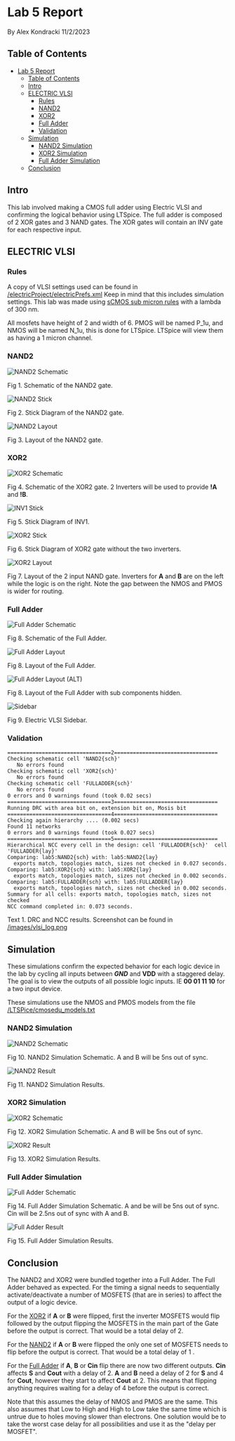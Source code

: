 # Lab 5 Report
By Alex Kondracki
11/2/2023

## Table of Contents
- [Lab 5 Report](#lab-5-report)
  - [Table of Contents](#table-of-contents)
  - [Intro](#intro)
  - [ELECTRIC VLSI](#electric-vlsi)
    - [Rules](#rules)
    - [NAND2](#nand2)
    - [XOR2](#xor2)
    - [Full Adder](#full-adder)
    - [Validation](#validation)
  - [Simulation](#simulation)
    - [NAND2 Simulation](#nand2-simulation)
    - [XOR2 Simulation](#xor2-simulation)
    - [Full Adder Simulation](#full-adder-simulation)
  - [Conclusion](#conclusion)

## Intro

This lab involved making a CMOS full adder using Electric VLSI and confirming the logical behavior using LTSpice. The full adder is composed of 2 XOR gates and 3 NAND gates. The XOR gates will contain an INV gate for each respective input.

## ELECTRIC VLSI

### Rules

A copy of VLSI settings used can be found in  [/electricProject/electricPrefs.xml](http://raw.githubusercontent.com/alexk-school/ENCE_3501_VLSI_Class2023/main/Lab5/electricProject/electricPrefs.xml) Keep in mind that this includes simulation settings. This lab was made using [sCMOS sub micron rules](http://bears.ece.ucsb.edu/class/ece224a/sCMOS/sCMOS-main.html) with a lambda of 300 nm.

All mosfets have height of 2 and width of 6. PMOS will be named P_1u, and NMOS will be named N_1u, this is done for LTSpice. LTSpice will view them as having a 1 micron channel.

### NAND2

![NAND2 Schematic](http://raw.githubusercontent.com/alexk-school/ENCE_3501_VLSI_Class2023/main/Lab5/images/nand2_sch.png)

Fig 1. Schematic of the NAND2 gate.

![NAND2 Stick](http://raw.githubusercontent.com/alexk-school/ENCE_3501_VLSI_Class2023/main/Lab5/images/nand2_stick_scaled.png)

Fig 2. Stick Diagram of the NAND2 gate.

![NAND2 Layout](http://raw.githubusercontent.com/alexk-school/ENCE_3501_VLSI_Class2023/main/Lab5/images/nand2_lay.png)

Fig 3. Layout of the NAND2 gate.

### XOR2

![XOR2 Schematic](http://raw.githubusercontent.com/alexk-school/ENCE_3501_VLSI_Class2023/main/Lab5/images/xor2_sch.png)

Fig 4. Schematic of the XOR2 gate. 2 Inverters will be used to provide **!A** and **!B**.

![INV1 Stick](http://raw.githubusercontent.com/alexk-school/ENCE_3501_VLSI_Class2023/main/Lab5/images/inv1_stick_scaled.png)

Fig 5. Stick Diagram of INV1.

![XOR2 Stick](http://raw.githubusercontent.com/alexk-school/ENCE_3501_VLSI_Class2023/main/Lab5/images/xor2_stick_scaled.png)

Fig 6. Stick Diagram of XOR2 gate without the two inverters.

![XOR2 Layout](http://raw.githubusercontent.com/alexk-school/ENCE_3501_VLSI_Class2023/main/Lab5/images/xor2_lay.png)

Fig 7. Layout of the 2 input NAND gate. Inverters for **A** and **B** are on the left while the logic is on the right. Note the gap between the NMOS and PMOS is wider for routing.

### Full Adder

![Full Adder Schematic](http://raw.githubusercontent.com/alexk-school/ENCE_3501_VLSI_Class2023/main/Lab5/images/fulladder_sch.png)

Fig 8. Schematic of the Full Adder.

![Full Adder Layout](http://raw.githubusercontent.com/alexk-school/ENCE_3501_VLSI_Class2023/main/Lab5/images/fulladder_lay.png)

Fig 8. Layout of the Full Adder.

![Full Adder Layout (ALT)](http://raw.githubusercontent.com/alexk-school/ENCE_3501_VLSI_Class2023/main/Lab5/images/fulladder_lay_alt.png)

Fig 8. Layout of the Full Adder with sub components hidden.

![Sidebar](http://raw.githubusercontent.com/alexk-school/ENCE_3501_VLSI_Class2023/main/Lab5/images/sidebar.png)

Fig 9. Electric VLSI Sidebar.

### Validation

```
=================================2=================================
Checking schematic cell 'NAND2{sch}'
   No errors found
Checking schematic cell 'XOR2{sch}'
   No errors found
Checking schematic cell 'FULLADDER{sch}'
   No errors found
0 errors and 0 warnings found (took 0.02 secs)
=================================3=================================
Running DRC with area bit on, extension bit on, Mosis bit
=================================4=================================
Checking again hierarchy .... (0.002 secs)
Found 11 networks
0 errors and 0 warnings found (took 0.027 secs)
=================================5=================================
Hierarchical NCC every cell in the design: cell 'FULLADDER{sch}'  cell 'FULLADDER{lay}'
Comparing: lab5:NAND2{sch} with: lab5:NAND2{lay}
  exports match, topologies match, sizes not checked in 0.027 seconds.
Comparing: lab5:XOR2{sch} with: lab5:XOR2{lay}
  exports match, topologies match, sizes not checked in 0.002 seconds.
Comparing: lab5:FULLADDER{sch} with: lab5:FULLADDER{lay}
  exports match, topologies match, sizes not checked in 0.002 seconds.
Summary for all cells: exports match, topologies match, sizes not checked
NCC command completed in: 0.073 seconds.
```

Text 1. DRC and NCC results. Screenshot can be found in [/images/vlsi_log.png](http://raw.githubusercontent.com/alexk-school/ENCE_3501_VLSI_Class2023/main/Lab5/images/vlsi_log.png)

## Simulation

These simulations confirm the expected behavior for each logic device in the lab by cycling all inputs between ***GND*** and **VDD** with a staggered delay. The goal is to view the outputs of all possible logic inputs. IE **00 01 11 10** for a two input device.

These simulations use the NMOS and PMOS models from the file [/LTSPice/cmosedu_models.txt](http://raw.githubusercontent.com/alexk-school/ENCE_3501_VLSI_Class2023/main/Lab5/LTSpice/cmosedu_models.txt)

### NAND2 Simulation

![NAND2 Schematic](http://raw.githubusercontent.com/alexk-school/ENCE_3501_VLSI_Class2023/main/Lab5/images/nand2_sim_sch.png)

Fig 10. NAND2 Simulation Schematic. A and B will be 5ns out of sync.

![NAND2 Result](http://raw.githubusercontent.com/alexk-school/ENCE_3501_VLSI_Class2023/main/Lab5/images/nand2_sim_result.png)

Fig 11. NAND2 Simulation Results.

### XOR2 Simulation

![XOR2 Schematic](http://raw.githubusercontent.com/alexk-school/ENCE_3501_VLSI_Class2023/main/Lab5/images/xor2_sim_sch.png)

Fig 12. XOR2 Simulation Schematic. A and B will be 5ns out of sync.

![XOR2 Result](http://raw.githubusercontent.com/alexk-school/ENCE_3501_VLSI_Class2023/main/Lab5/images/xor2_sim_result.png)

Fig 13. XOR2 Simulation Results.

### Full Adder Simulation

![Full Adder Schematic](http://raw.githubusercontent.com/alexk-school/ENCE_3501_VLSI_Class2023/main/Lab5/images/fulladder_sim_sch.png)

Fig 14. Full Adder Simulation Schematic. A and be will be 5ns out of sync. Cin will be 2.5ns out of sync with A and B.

![Full Adder Result](http://raw.githubusercontent.com/alexk-school/ENCE_3501_VLSI_Class2023/main/Lab5/images/fulladder_sim_result.png)

Fig 15. Full Adder Simulation Results.

## Conclusion

The NAND2 and XOR2 were bundled together into a Full Adder. The Full Adder behaved as expected. For the timing a signal needs to sequentially activate/deactivate a number of MOSFETS (that are in series) to affect the output of a logic device. 

For the [XOR2](#xor2) if **A** or **B** were flipped, first the inverter MOSFETS would flip followed by the output flipping the MOSFETS in the main part of the Gate before the output is correct. That would be a total delay of 2.

For the [NAND2](#nand2) if **A** or **B** were flipped the only one set of MOSFETS needs to flip before the output is correct. That would be a total delay of 1 .

For the [Full Adder](#full-adder) if **A**, **B** or **Cin** flip there are now two different outputs. **Cin** affects **S** and **Cout** with a delay of 2. **A** and **B** need a delay of 2 for **S** and 4 for **Cout**, however they start to affect **Cout** at 2. This means that flipping anything requires waiting for a delay of 4 before the output is correct.

Note that this assumes the delay of NMOS and PMOS are the same. This also assumes that Low to High and High to Low take the same time which is untrue due to holes moving slower than electrons. One solution would be to take the worst case delay for all possibilities and use it as the "delay per MOSFET".

